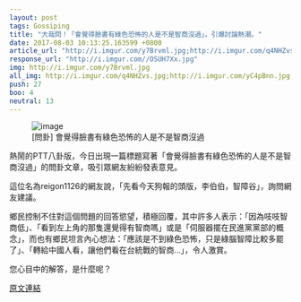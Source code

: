 ```yaml
---
layout: post
tags: Gossiping
title: "大哉問！「會覺得臉書有綠色恐怖的人是不是智商沒過」，引爆討論熱潮。"
date: 2017-08-03 10:13:25.163599 +0800
article_url: "http://i.imgur.com/y7Brvml.jpg;http://i.imgur.com/q4NHZvs.jpg;http://i.imgur.com/yC4pBnn.jpg;http://i.imgur.com/MgJzhty.jpg;http://i.imgur.com/g9piSIs.jpg;http://i.imgur.com/DzSYnhe.jpg"
response_url: "http://i.imgur.com//OSUH7Xx.jpg"
img: http://i.imgur.com/y7Brvml.jpg
all_img: http://i.imgur.com/q4NHZvs.jpg;http://i.imgur.com/yC4pBnn.jpg;http://i.imgur.com/MgJzhty.jpg;http://i.imgur.com/g9piSIs.jpg;http://i.imgur.com/DzSYnhe.jpg;http://i.imgur.com//OSUH7Xx.jpg
push: 27
boo: 4
neutral: 13
---
```


<figure>
<img src="http://i.imgur.com/y7Brvml.jpg" alt="image">
<figcaption>
[問卦] 會覺得臉書有綠色恐怖的人是不是智商沒過
</figcaption>
</figure>



熱鬧的PTT八卦版，今日出現一篇標題寫著「會覺得臉書有綠色恐怖的人是不是智商沒過」的問卦文章，吸引眾網友紛紛發表意見。

這位名為reigon1126的網友說，「先看今天狗報的頭版，李伯伯，智障谷」，詢問網友建議。

鄉民控制不住對這個問題的回答慾望，積極回覆，其中許多人表示：「因為吱吱智商低」、「看到左上角的那隻還覺得有智商嗎」或是「伺服器擺在民進黨黨部的概念」，而也有鄉民坦言內心想法：「應該是不到綠色恐怖，只是綠腦智障比較多罷了」、「轉給中國人看，讓他們看在台統戰的智商...」，令人激賞。

您心目中的解答，是什麼呢？

<a href = "https://www.ptt.cc/bbs/Gossiping/M.1501212762.A.4EE.html">原文連結</a>

